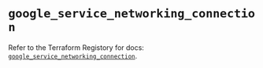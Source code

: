 # `google_service_networking_connection`

Refer to the Terraform Registory for docs: [`google_service_networking_connection`](https://registry.terraform.io/providers/hashicorp/google/5.21.0/docs/resources/service_networking_connection).
